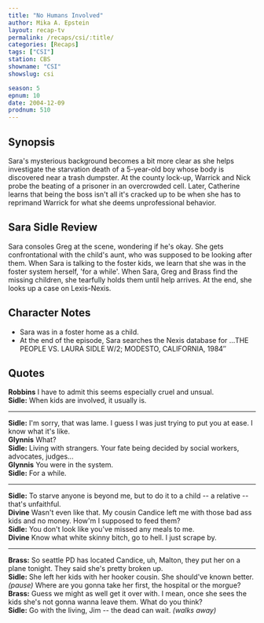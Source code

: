 ```yaml
---
title: "No Humans Involved"
author: Mika A. Epstein
layout: recap-tv
permalink: /recaps/csi/:title/
categories: [Recaps]
tags: ["CSI"]
station: CBS
showname: "CSI"
showslug: csi

season: 5  
epnum: 10
date: 2004-12-09
prodnum: 510
---
```


## Synopsis

Sara's mysterious background becomes a bit more clear as she helps investigate the starvation death of a 5-year-old boy whose body is discovered near a trash dumpster. At the county lock-up, Warrick and Nick probe the beating of a prisoner in an overcrowded cell. Later, Catherine learns that being the boss isn't all it's cracked up to be when she has to reprimand Warrick for what she deems unprofessional behavior.

## Sara Sidle Review

Sara consoles Greg at the scene, wondering if he's okay. She gets confrontational with the child's aunt, who was supposed to be looking after them. When Sara is talking to the foster kids, we learn that she was in the foster system herself, 'for a while'. When Sara, Greg and Brass find the missing children, she tearfully holds them until help arrives. At the end, she looks up a case on Lexis-Nexis.

## Character Notes

* Sara was in a foster home as a child.  
* At the end of the episode, Sara searches the Nexis database for ...THE PEOPLE VS. LAURA SIDLE W/2; MODESTO, CALIFORNIA, 1984&#8243;

## Quotes

**Robbins** I have to admit this seems especially cruel and unsual.  
**Sidle:** When kids are involved, it usually is.  

- - -

**Sidle:** I'm sorry, that was lame. I guess I was just trying to put you at ease. I know what it's like.  
**Glynnis** What?  
**Sidle:** Living with strangers. Your fate being decided by social workers, advocates, judges...  
**Glynnis** You were in the system.  
**Sidle:** For a while.  

- - -

**Sidle:** To starve anyone is beyond me, but to do it to a child -- a relative -- that's unfaithful.  
**Divine** Wasn't even like that. My cousin Candice left me with those bad ass kids and no money. How'm I supposed to feed them?  
**Sidle:** You don't look like you've missed any meals to me.  
**Divine** Know what white skinny bitch, go to hell. I just scrape by.  

- - -

**Brass:** So seattle PD has located Candice, uh, Malton, they put her on a plane tonight. They said she's pretty broken up.  
**Sidle:** She left her kids with her hooker cousin. She should've known better. _(pause)_ Where are you gonna take her first, the hospital or the morgue?  
**Brass:** Guess we might as well get it over with. I mean, once she sees the kids she's not gonna wanna leave them. What do you think?  
**Sidle:** Go with the living, Jim -- the dead can wait. _(walks away)_
